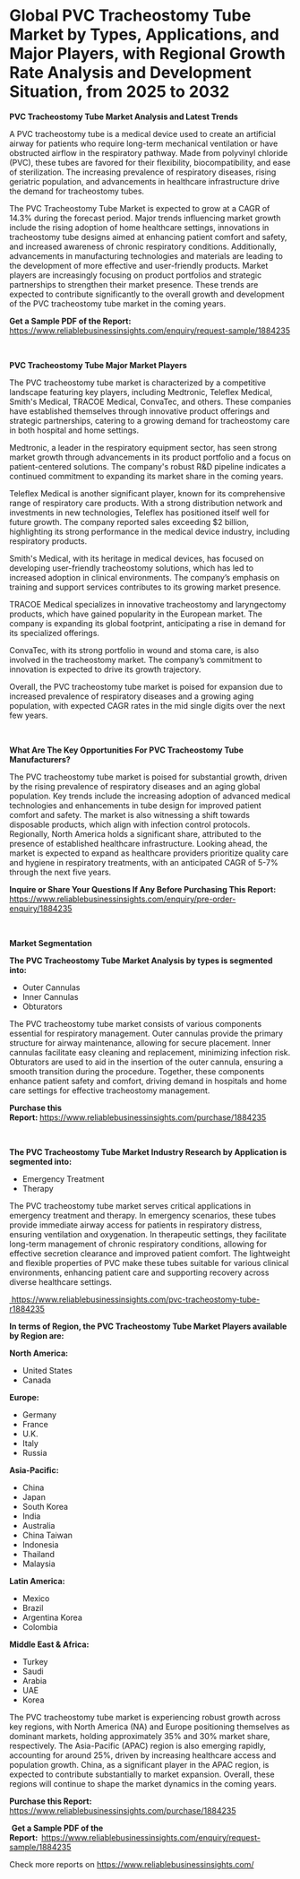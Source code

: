 <p><h1>Global PVC Tracheostomy Tube Market by Types, Applications, and Major Players, with Regional Growth Rate Analysis and Development Situation, from 2025 to 2032</h1></p><p><strong>PVC Tracheostomy Tube Market Analysis and Latest Trends</strong></p>
<p><p>A PVC tracheostomy tube is a medical device used to create an artificial airway for patients who require long-term mechanical ventilation or have obstructed airflow in the respiratory pathway. Made from polyvinyl chloride (PVC), these tubes are favored for their flexibility, biocompatibility, and ease of sterilization. The increasing prevalence of respiratory diseases, rising geriatric population, and advancements in healthcare infrastructure drive the demand for tracheostomy tubes.</p><p>The PVC Tracheostomy Tube Market is expected to grow at a CAGR of 14.3% during the forecast period. Major trends influencing market growth include the rising adoption of home healthcare settings, innovations in tracheostomy tube designs aimed at enhancing patient comfort and safety, and increased awareness of chronic respiratory conditions. Additionally, advancements in manufacturing technologies and materials are leading to the development of more effective and user-friendly products. Market players are increasingly focusing on product portfolios and strategic partnerships to strengthen their market presence. These trends are expected to contribute significantly to the overall growth and development of the PVC tracheostomy tube market in the coming years.</p></p>
<p><strong>Get a Sample PDF of the Report:&nbsp;</strong> <a href="https://www.reliablebusinessinsights.com/enquiry/request-sample/1884235?utm_campaign=2278&utm_medium=2&utm_source=Github&utm_content=ia&utm_term=04032025&utm_id=pvc-tracheostomy-tube">https://www.reliablebusinessinsights.com/enquiry/request-sample/1884235</a></p>
<p>&nbsp;</p>
<p><strong>PVC Tracheostomy Tube Major Market Players</strong></p>
<p><p>The PVC tracheostomy tube market is characterized by a competitive landscape featuring key players, including Medtronic, Teleflex Medical, Smith's Medical, TRACOE Medical, ConvaTec, and others. These companies have established themselves through innovative product offerings and strategic partnerships, catering to a growing demand for tracheostomy care in both hospital and home settings.</p><p>Medtronic, a leader in the respiratory equipment sector, has seen strong market growth through advancements in its product portfolio and a focus on patient-centered solutions. The company's robust R&D pipeline indicates a continued commitment to expanding its market share in the coming years.</p><p>Teleflex Medical is another significant player, known for its comprehensive range of respiratory care products. With a strong distribution network and investments in new technologies, Teleflex has positioned itself well for future growth. The company reported sales exceeding $2 billion, highlighting its strong performance in the medical device industry, including respiratory products.</p><p>Smith's Medical, with its heritage in medical devices, has focused on developing user-friendly tracheostomy solutions, which has led to increased adoption in clinical environments. The company’s emphasis on training and support services contributes to its growing market presence.</p><p>TRACOE Medical specializes in innovative tracheostomy and laryngectomy products, which have gained popularity in the European market. The company is expanding its global footprint, anticipating a rise in demand for its specialized offerings.</p><p>ConvaTec, with its strong portfolio in wound and stoma care, is also involved in the tracheostomy market. The company’s commitment to innovation is expected to drive its growth trajectory.</p><p>Overall, the PVC tracheostomy tube market is poised for expansion due to increased prevalence of respiratory diseases and a growing aging population, with expected CAGR rates in the mid single digits over the next few years.</p></p>
<p>&nbsp;</p>
<p><strong>What Are The Key Opportunities For PVC Tracheostomy Tube Manufacturers?</strong></p>
<p><p>The PVC tracheostomy tube market is poised for substantial growth, driven by the rising prevalence of respiratory diseases and an aging global population. Key trends include the increasing adoption of advanced medical technologies and enhancements in tube design for improved patient comfort and safety. The market is also witnessing a shift towards disposable products, which align with infection control protocols. Regionally, North America holds a significant share, attributed to the presence of established healthcare infrastructure. Looking ahead, the market is expected to expand as healthcare providers prioritize quality care and hygiene in respiratory treatments, with an anticipated CAGR of 5-7% through the next five years.</p></p>
<p><strong>Inquire or Share Your Questions If Any Before Purchasing This Report:</strong> <a href="https://www.reliablebusinessinsights.com/enquiry/pre-order-enquiry/1884235?utm_campaign=2278&utm_medium=2&utm_source=Github&utm_content=ia&utm_term=04032025&utm_id=pvc-tracheostomy-tube">https://www.reliablebusinessinsights.com/enquiry/pre-order-enquiry/1884235</a></p>
<p>&nbsp;</p>
<p><strong>Market Segmentation</strong></p>
<p><strong>The PVC Tracheostomy Tube Market Analysis by types is segmented into:</strong></p>
<p><ul><li>Outer Cannulas</li><li>Inner Cannulas</li><li>Obturators</li></ul></p>
<p><p>The PVC tracheostomy tube market consists of various components essential for respiratory management. Outer cannulas provide the primary structure for airway maintenance, allowing for secure placement. Inner cannulas facilitate easy cleaning and replacement, minimizing infection risk. Obturators are used to aid in the insertion of the outer cannula, ensuring a smooth transition during the procedure. Together, these components enhance patient safety and comfort, driving demand in hospitals and home care settings for effective tracheostomy management.</p></p>
<p><strong>Purchase this Report:&nbsp;</strong><a href="https://www.reliablebusinessinsights.com/purchase/1884235?utm_campaign=2278&utm_medium=2&utm_source=Github&utm_content=ia&utm_term=04032025&utm_id=pvc-tracheostomy-tube">https://www.reliablebusinessinsights.com/purchase/1884235</a></p>
<p>&nbsp;</p>
<p><strong>The PVC Tracheostomy Tube Market Industry Research by Application is segmented into:</strong></p>
<p><ul><li>Emergency Treatment</li><li>Therapy</li></ul></p>
<p><p>The PVC tracheostomy tube market serves critical applications in emergency treatment and therapy. In emergency scenarios, these tubes provide immediate airway access for patients in respiratory distress, ensuring ventilation and oxygenation. In therapeutic settings, they facilitate long-term management of chronic respiratory conditions, allowing for effective secretion clearance and improved patient comfort. The lightweight and flexible properties of PVC make these tubes suitable for various clinical environments, enhancing patient care and supporting recovery across diverse healthcare settings.</p></p>
<p><a href="https://www.reliablebusinessinsights.com/pvc-tracheostomy-tube-r1884235?utm_campaign=2278&utm_medium=2&utm_source=Github&utm_content=ia&utm_term=04032025&utm_id=pvc-tracheostomy-tube">&nbsp;https://www.reliablebusinessinsights.com/pvc-tracheostomy-tube-r1884235</a></p>
<p><strong>In terms of Region, the PVC Tracheostomy Tube Market Players available by Region are:</strong></p>
<p>
    <p> <strong> North America: </strong>
        <ul>
            <li>United States</li>
            <li>Canada</li>
        </ul>
        </p> 
    <p> <strong> Europe: </strong>
        <ul>
            <li>Germany</li>
            <li>France</li>
            <li>U.K.</li>
            <li>Italy</li>
            <li>Russia</li>
        </ul>
        </p> 
    <p> <strong> Asia-Pacific: </strong>
        <ul>
            <li>China</li>
            <li>Japan</li>
            <li>South Korea</li>
            <li>India</li>
            <li>Australia</li>
            <li>China Taiwan</li>
            <li>Indonesia</li>
            <li>Thailand</li>
            <li>Malaysia</li>
        </ul>
        </p> 
    <p> <strong> Latin America: </strong>
        <ul>
            <li>Mexico</li>
            <li>Brazil</li>
            <li>Argentina Korea</li>
            <li>Colombia</li>
        </ul>
        </p> 
    <p> <strong> Middle East & Africa: </strong>
        <ul>
            <li>Turkey</li>
            <li>Saudi</li>
            <li>Arabia</li>
            <li>UAE</li>
            <li>Korea</li>
        </ul>
    </p>
    </p>
<p><p>The PVC tracheostomy tube market is experiencing robust growth across key regions, with North America (NA) and Europe positioning themselves as dominant markets, holding approximately 35% and 30% market share, respectively. The Asia-Pacific (APAC) region is also emerging rapidly, accounting for around 25%, driven by increasing healthcare access and population growth. China, as a significant player in the APAC region, is expected to contribute substantially to market expansion. Overall, these regions will continue to shape the market dynamics in the coming years.</p></p>
<p><strong>Purchase this Report: </strong><a href="https://www.reliablebusinessinsights.com/purchase/1884235?utm_campaign=2278&utm_medium=2&utm_source=Github&utm_content=ia&utm_term=04032025&utm_id=pvc-tracheostomy-tube">https://www.reliablebusinessinsights.com/purchase/1884235</a></p>
<p>&nbsp;<strong>Get a Sample PDF of the Report:&nbsp;&nbsp;</strong><a href="https://www.reliablebusinessinsights.com/enquiry/request-sample/1884235?utm_campaign=2278&utm_medium=2&utm_source=Github&utm_content=ia&utm_term=04032025&utm_id=pvc-tracheostomy-tube">https://www.reliablebusinessinsights.com/enquiry/request-sample/1884235</a></p>
<p><strong></strong></p>
<p>Check more reports on <a href="https://www.reliablebusinessinsights.com/?utm_campaign=2278&utm_medium=2&utm_source=Github&utm_content=ia&utm_term=04032025&utm_id=pvc-tracheostomy-tube">https://www.reliablebusinessinsights.com/</a></p>
